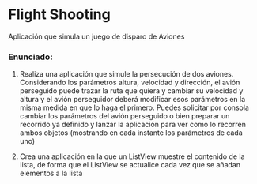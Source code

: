 # Flight Shooting
Aplicación que simula un juego de disparo de Aviones

### Enunciado:
1. Realiza una aplicación que simule la persecución de dos aviones. Considerando los parámetros altura, velocidad y dirección, el avión perseguido puede trazar la ruta que quiera y cambiar su velocidad y altura y el avión perseguidor deberá modificar esos parámetros en la misma medida en que lo haga el primero. Puedes solicitar por consola cambiar los parámetros del avión perseguido o bien preparar un recorrido ya definido y lanzar la aplicación para ver como lo recorren ambos objetos (mostrando en cada instante los parámetros de cada uno)

2. Crea una aplicación en la que un ListView muestre el contenido de la lista, de forma que el ListView se actualice cada vez que se añadan elementos a la lista
